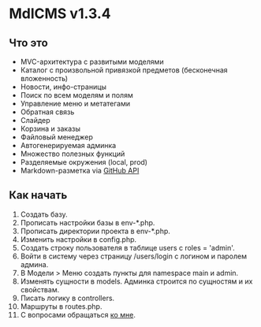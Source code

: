 # MdlCMS v1.3.4

## Что это
* MVC-архитектура с развитыми моделями
* Каталог с произвольной привязкой предметов (бесконечная вложенность)
* Новости, инфо-страницы
* Поиск по всем моделям и полям
* Управление меню и метатегами
* Обратная связь
* Слайдер
* Корзина и заказы
* Файловый менеджер
* Автогенерируемая админка
* Множество полезных функций
* Разделяемые окружения (local, prod)
* Markdown-разметка via [GitHub API](https://developer.github.com/v3/markdown/)

## Как начать
1. Создать базу.
2. Прописать настройки базы в env-*.php.
3. Прописать директории проекта в env-*.php.
4. Изменить настройки в config.php.
5. Создать строку пользователя в таблице users с roles = 'admin'.
6. Войти в систему через страницу /users/login с логином и паролем админа.
7. В Модели > Меню создать пункты для namespace main и admin.
8. Изменять сущности в models. Админка строится по сущностям и их свойствам.
9. Писать логику в controllers.
10. Маршруты в routes.php.
11. С вопросами обращаться [ко мне](https://seibelstan.github.io).